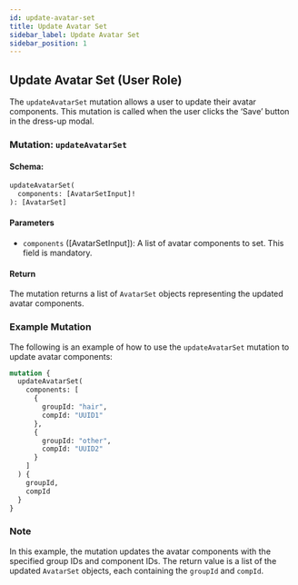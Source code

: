 ```yaml
---
id: update-avatar-set
title: Update Avatar Set
sidebar_label: Update Avatar Set
sidebar_position: 1
---
```


## Update Avatar Set (User Role)

The `updateAvatarSet` mutation allows a user to update their avatar components. This mutation is called when the user clicks the ‘Save’ button in the dress-up modal.

### Mutation: `updateAvatarSet`

#### Schema:
```graphql
updateAvatarSet(
  components: [AvatarSetInput]!
): [AvatarSet]
```

#### Parameters

- `components` ([AvatarSetInput]): A list of avatar components to set. This field is mandatory.

#### Return

The mutation returns a list of `AvatarSet` objects representing the updated avatar components.

### Example Mutation

The following is an example of how to use the `updateAvatarSet` mutation to update avatar components:

```graphql
mutation {
  updateAvatarSet(
    components: [
      {
        groupId: "hair",
        compId: "UUID1"
      },
      {
        groupId: "other",
        compId: "UUID2"
      }
    ]
  ) {
    groupId,
    compId
  }
}
```

### Note

In this example, the mutation updates the avatar components with the specified group IDs and component IDs. The return value is a list of the updated `AvatarSet` objects, each containing the `groupId` and `compId`.